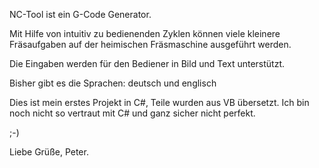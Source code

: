 NC-Tool ist ein G-Code Generator.

Mit Hilfe von intuitiv zu bedienenden Zyklen
können viele kleinere Fräsaufgaben auf der heimischen
Fräsmaschine ausgeführt werden.

Die Eingaben werden für den Bediener in Bild und Text unterstützt.

Bisher gibt es die Sprachen: deutsch und englisch

Dies ist mein erstes Projekt in C#, Teile wurden aus VB übersetzt.
Ich bin noch nicht so vertraut mit C# und ganz sicher nicht perfekt.

;-)

Liebe Grüße, Peter.
